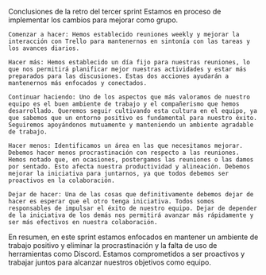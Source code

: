 Conclusiones de la retro del tercer sprint Estamos en proceso de implementar los cambios para mejorar como grupo.

    Comenzar a hacer: Hemos establecido reuniones weekly y mejorar la interacción con Trello para mantenernos en sintonía con las tareas y los avances diarios.

    Hacer más: Hemos establecido un día fijo para nuestras reuniones, lo que nos permitirá planificar mejor nuestras actividades y estar más preparados para las discusiones. Estas dos acciones ayudarán a mantenernos más enfocados y conectados.

    Continuar haciendo: Uno de los aspectos que más valoramos de nuestro equipo es el buen ambiente de trabajo y el compañerismo que hemos desarrollado. Queremos seguir cultivando esta cultura en el equipo, ya que sabemos que un entorno positivo es fundamental para nuestro éxito. Seguiremos apoyándonos mutuamente y manteniendo un ambiente agradable de trabajo.

    Hacer menos: Identificamos un área en las que necesitamos mejorar. Debemos hacer menos procrastinación con respecto a las reuniones. Hemos notado que, en ocasiones, postergamos las reuniones o las damos por sentado. Esto afecta nuestra productividad y alineación. Debemos mejorar la iniciativa para juntarnos, ya que todos debemos ser proactivos en la colaboración.

    Dejar de hacer: Una de las cosas que definitivamente debemos dejar de hacer es esperar que el otro tenga iniciativa. Todos somos responsables de impulsar el éxito de nuestro equipo. Dejar de depender de la iniciativa de los demás nos permitirá avanzar más rápidamente y ser más efectivos en nuestra colaboración.

En resumen, en este sprint estamos enfocados en mantener un ambiente de trabajo positivo y eliminar la procrastinación y la falta de uso de herramientas como Discord. Estamos comprometidos a ser proactivos y trabajar juntos para alcanzar nuestros objetivos como equipo.
